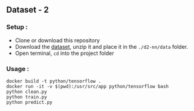 ## Dataset - 2

### Setup :
- Clone or download this repository
- Download the [dataset](http://archive.ics.uci.edu/ml/machine-learning-databases/00389/), unzip it and place it in the `./d2-nn/data` folder.
- Open terminal, `cd` into the project folder

### Usage :
```
docker build -t python/tensorflow .
docker run -it -v $(pwd):/usr/src/app python/tensorflow bash
python clean.py
python train.py
python predict.py
```